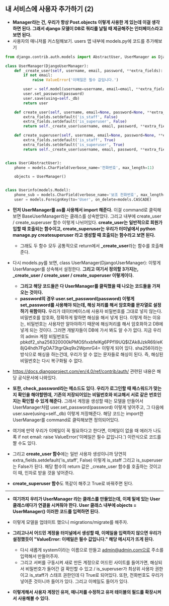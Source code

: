## 내 서비스에 사용자 추가하기 (2)
- **Manager라는 건, 우리가 항상 Post.objects 이렇게 사용한 게 있는데 이걸 생각하면 된다. 그래서 django 모델이 DB로 쿼리를 날릴 때 제공해주는 인터페이스라고 보면 된다.**
- 사용자의 매니저를 커스텀해보기. users 앱 내부에 models.py에 코드를 추가해보기

```python
from django.contrib.auth.models import AbstractUser, UserManager as DjangoUserManager

class UserManager(DjangoUserManager):
    def _create_user(self, username, email, password, **extra_fields):
        if not email:
            raise ValueError('이메일은 필수 값입니다.')

        user = self.model(username=username, email=email, **extra_fields)
        user.set_password(password)
        user.save(using=self._db)
        return user

    def create_user(self, username, email=None, password=None, **extra_fields):
        extra_fields.setdefault('is_staff', False)
        extra_fields.setdefault('is_superuser', False)
        return self._create_user(username, email, password, **extra_fields)

    def create_superuser(self, username, email=None, password=None, **extra_fields):
        extra_fields.setdefault('is_staff', True)
        extra_fields.setdefault('is_superuser', True)
        return self._create_user(username, email, password, **extra_fields)


class User(AbstractUser):
    phone = models.CharField(verbose_name='전화번호', max_length=11)

    objects = UserManager()


class Userinfo(models.Model):
    phone_sub = models.CharField(verbose_name='보조 전화번호', max_length=11)
    user = models.ForeignKey(to='User', on_delete=models.CASCADE)

```

- **먼저 UserManager를 as를 사용해서 import 해준다.** 이걸 command로 클릭해보면 BaseUserManager라는 클래스를 상속받았다. 그리고 내부에 create_user / create_superuser 함수 이렇게 나뉘어있다. **create_user는 일반적으로 회원가입할 때 호출되는 함수이고, create_superuser는 우리가 터미널에서 python manage.py createsuperuser 라고 생성할 때 호출되는 함수라고 보면 된다.**
  - 그래도 두 함수 모두 공통적으로 return에서 **_create_user**라는 함수를 호출해준다.

- 다시 models.py를 보면, class UserManager(DjangoUserManager): 이렇게 UserManager를 상속해서 설정한다. **그리고 여기서 정의할 3가지는, _create_user / create_user / create_superuser 이렇게이다.**
  - **그리고 해당 코드들은 다 UserManager를 클릭했을 때 나오는 코드들을 가져오는 것이다.** 
  - **password의 경우 user.set_password(password) 이렇게 set_password를 사용해야 되는데, 해싱 처리를 해서 암호화를 문자열로 설정하기 위함이다.** 우리가 데이터베이스에 사용자 비밀번호를 그대로 넣지 않는다. 비밀번호를 암호화, 정확하게 말하면 해싱을 해서 넣게 된다. 이렇게 하는 이유는, 비밀번호는 사용자만 알아야하기 때문에 해싱처리를 해서 암호화하고 DB에 넣게 되는 것이다. 그러면 개발자들이 DB에 가서 봐도 알 수가 없다. 지금 우리의 admin 계정 비밀번호도 pbkdf2_sha256$320000$kPMOSfxxbfelKg6PPf19UQ$lZAk8JzkR69/eK8jQ4hdh7FgOA73tgrQkq9x2WpmrG4= 이렇게 되어 있다. sha256이라는 방식으로 해싱을 하는건데, 우리가 알 수 없는 문자들로 해싱이 된다. 즉, 해싱된 비밀번호는 다시 복구화될 수 없다. 

- https://docs.djangoproject.com/en/4.0/ref/contrib/auth/ 관련된 내용은 해당 공식문서에 나와있다.

- **또한, check_password라는 메소드도 있다. 우리가 로그인할 때 패스워드가 맞는지 확인을 해야할텐데, 기존의 저장되어있는 비밀번호와 비교해서 서로 같은 번호인지는 확인할 수 있게 해준다.** 그래서 계정을 생성할 때는 모델을 만들어서 UserManager처럼 user.set_password(password) 이렇게 넣어주고, 그 다음에 user.save(using=self._db) 이렇게 저장해준다. 해당 코드는 import한 UserManager를 command로 클릭해보면 정의되어있다. 
- 여기에 만약 우리가 이메일이 꼭 필요하다고 한다면, 이메일이 없을 때 에러가 나도록 if not email: raise ValueError('이메일은 필수 값입니다.') 이런식으로 코드를 짤 수도 있다. 

- 그리고 **create_user 함수**에는 일반 사용자 생성이니까 당연히 extra_fields.setdefault('is_staff', False) 이렇게 is_staff 그리고 is_superuser는 False가 된다. 해당 함수의 return 값은 _create_user 함수를 호출하는 것이고 이 때, 인자로 받을 것을 넣어준다.
- **create_superuser 함수**도 똑같이 해주고 True로 바꿔주면 된다. 

* * *
- **여기까지 우리가 UserManager 라는 클래스를 만들었는데, 이제 밑에 있는 User 클래스에다가 연결을 시켜줘야 한다. User 클래스 내부에 objects = UserManager() 이러한 코드를 입력하면 된다.**
- 이렇게 모델을 업데이트 했으니 migrations/migrate를 해주자.

- **그리고나서 어드민 계정을 터미널에서 생성할 때, 이메일을 입력하지 않으면 우리가 설정했듯이 "ValueError: 이메일은 필수 값입니다." 해당 메시지가 뜨게 된다.**
  - 다시 새롭게 system이라는 이름으로 만들고 admin@admin.com으로 주소를 입력해서 만들어주자.
  - 그리고 서버를 구동시켜 새로 만든 계정으로 어드민 사이트를 들어가면, 해싱되서 비밀번호가 들어간 걸 확인할 수 있고 / is_superuser가 최상위 사용자 권한이고 is_staff가 스태프 권한인데 다 True로 되어있다. 또한, 전화번호도 우리가 넣어준 것이니까 들어가 있다. 그리고 이메일도 들어가 있다. 

- **이렇게해서 사용자 계정인 유저, 매니저를 수정하고 유저 테이블의 필드를 확장시켜서 사용해볼 수 있다.**


